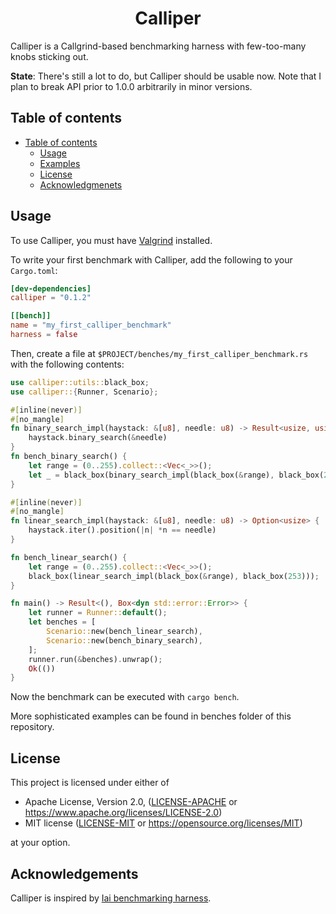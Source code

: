 <h1 align="center">Calliper</h1>
Calliper is a Callgrind-based benchmarking harness with few-too-many knobs sticking out.

**State**: There's still a lot to do, but Calliper should be usable now. Note that I plan to break API prior to 1.0.0 arbitrarily in minor versions.
## Table of contents

- [Table of contents](#table-of-contents)
  - [Usage](#usage)
  - [Examples](#examples)
  - [License](#license)
  - [Acknowledgmenets](#acknowledgements)

## Usage
To use Calliper, you must have [Valgrind](https://valgrind.org/) installed. 

To write your first benchmark with Calliper, add the following to your `Cargo.toml`:
```toml
[dev-dependencies]
calliper = "0.1.2"

[[bench]]
name = "my_first_calliper_benchmark"
harness = false
```

Then, create a file at `$PROJECT/benches/my_first_calliper_benchmark.rs` with the following contents:

```rust
use calliper::utils::black_box;
use calliper::{Runner, Scenario};

#[inline(never)]
#[no_mangle]
fn binary_search_impl(haystack: &[u8], needle: u8) -> Result<usize, usize> {
    haystack.binary_search(&needle)
}
fn bench_binary_search() {
    let range = (0..255).collect::<Vec<_>>();
    let _ = black_box(binary_search_impl(black_box(&range), black_box(253)));
}

#[inline(never)]
#[no_mangle]
fn linear_search_impl(haystack: &[u8], needle: u8) -> Option<usize> {
    haystack.iter().position(|n| *n == needle)
}

fn bench_linear_search() {
    let range = (0..255).collect::<Vec<_>>();
    black_box(linear_search_impl(black_box(&range), black_box(253)));
}

fn main() -> Result<(), Box<dyn std::error::Error>> {
    let runner = Runner::default();
    let benches = [
        Scenario::new(bench_linear_search),
        Scenario::new(bench_binary_search),
    ];
    runner.run(&benches).unwrap();
    Ok(())
}
```

Now the benchmark can be executed with `cargo bench`. 

More sophisticated examples can be found in benches folder of this repository.

## License

This project is licensed under either of

 * Apache License, Version 2.0, ([LICENSE-APACHE](LICENSE-APACHE) or
   https://www.apache.org/licenses/LICENSE-2.0)
 * MIT license ([LICENSE-MIT](LICENSE-MIT) or
   https://opensource.org/licenses/MIT)

at your option.

## Acknowledgements
Calliper is inspired by [Iai benchmarking harness](https://github.com/bheisler/iai).

